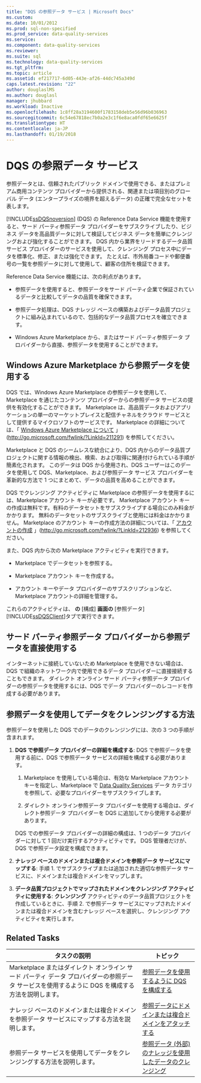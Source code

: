 ```yaml
---
title: "DQS の参照データ サービス | Microsoft Docs"
ms.custom: 
ms.date: 10/01/2012
ms.prod: sql-non-specified
ms.prod_service: data-quality-services
ms.service: 
ms.component: data-quality-services
ms.reviewer: 
ms.suite: sql
ms.technology: data-quality-services
ms.tgt_pltfrm: 
ms.topic: article
ms.assetid: ef217717-6d05-443e-af26-44dc745a349d
caps.latest.revision: "22"
author: douglaslMS
ms.author: douglasl
manager: jhubbard
ms.workload: Inactive
ms.openlocfilehash: 1c8ff28a3194600f1783158deb5e56d96b036963
ms.sourcegitcommit: 6c54e67818ec7b0a2e3c1f6e8aca0fdf65e6625f
ms.translationtype: HT
ms.contentlocale: ja-JP
ms.lasthandoff: 01/19/2018
---
```

# <a name="reference-data-services-in-dqs"></a>DQS の参照データ サービス
  参照データとは、信頼されたパブリック ドメインで使用できる、またはプレミアム商用コンテンツ プロバイダーから提供される、関連または項目別のグローバル データ (エンタープライズの境界を超えるデータ) の正確で完全なセットを表します。  
  
 [!INCLUDE[ssDQSnoversion](../includes/ssdqsnoversion-md.md)] (DQS) の Reference Data Service 機能を使用すると、サード パーティ参照データ プロバイダーをサブスクライブしたり、ビジネス データを高品質データに対して検証してビジネス データを簡単にクレンジングおよび強化することができます。 DQS 内から業界をリードするデータ品質サービス プロバイダーのサービスを使用して、クレンジング プロセス中にデータを標準化、修正、または強化できます。 たとえば、市外局番コードや郵便番号の一覧を参照データに対して使用して、顧客の住所を検証できます。  
  
 Reference Data Service 機能には、次の利点があります。  
  
-   参照データを使用すると、参照データをサード パーティ企業で保証されているデータと比較してデータの品質を確保できます。  
  
-   参照データ処理は、DQS ナレッジ ベースの構築およびデータ品質プロジェクトに組み込まれているので、包括的なデータ品質プロセスを確立できます。  
  
-   Windows Azure Marketplace から、またはサード パーティ参照データ プロバイダーから直接、参照データを使用することができます。  
  
##  <a name="Marketplace"></a> Windows Azure Marketplace から参照データを使用する  
 DQS では、Windows Azure Marketplace の参照データを使用して、Marketplace を通じたコンテンツ プロバイダーからの参照データ サービスの提供を有効化することができます。 Marketplace は、高品質データおよびアプリケーションの単一のマーケットプレイスと配信チャネルをクラウド サービスとして提供するマイクロソフトのサービスです。 Marketplace の詳細については、「 [Windows Azure Marketplace について](http://go.microsoft.com/fwlink/?LinkId=211291) 」(http://go.microsoft.com/fwlink/?LinkId=211291) を参照してください。  
  
 Marketplace と DQS のシームレスな統合により、DQS 内からのデータ品質プロジェクトに関する情報の検出、検索、および取得に関連付けられている手順が簡素化されます。 このデータは DQS から使用され、DQS ユーザーはこのデータを使用して DQS、Marketplace、および参照データ サービス プロバイダーを革新的な方法で 1 つにまとめて、データの品質を高めることができます。  
  
 DQS でクレンジング アクティビティに Marketplace の参照データを使用するには、Marketplace アカウント キーが必要です。 Marketplace アカウント キーの作成は無料です。有料のデータセットをサブスクライブする場合にのみ料金がかかります。 無料のデータセットのサブスクライブと使用には料金はかかりません。 Marketplace のアカウント キーの作成方法の詳細については、「 [アカウントの作成](http://go.microsoft.com/fwlink/?LinkId=212936) 」(http://go.microsoft.com/fwlink/?LinkId=212936) を参照してください。  
  
 また、DQS 内から次の Marketplace アクティビティを実行できます。  
  
-   Marketplace でデータセットを参照する。  
  
-   Marketplace アカウント キーを作成する。  
  
-   アカウント キーやデータ プロバイダーのサブスクリプションなど、Marketplace アカウントの詳細を管理する。  
  
 これらのアクティビティは、 **の** [構成] **画面の** [参照データ] [!INCLUDE[ssDQSClient](../includes/ssdqsclient-md.md)]タブで実行できます。  
  
##  <a name="Direct"></a> サード パーティ参照データ プロバイダーから参照データを直接使用する  
 インターネットに接続していないため Marketplace を使用できない場合は、DQS で組織のネットワーク内で使用できるデータ プロバイダーに直接接続することもできます。 ダイレクト オンライン サード パーティ参照データ プロバイダーの参照データを使用するには、DQS でデータ プロバイダーのレコードを作成する必要があります。  
  
##  <a name="HowToCleanse"></a> 参照データを使用してデータをクレンジングする方法  
 参照データを使用した DQS でのデータのクレンジングには、次の 3 つの手順が含まれます。  
  
1.  **DQS で参照データ プロバイダーの詳細を構成する**: DQS で参照データを使用する前に、DQS で参照データ サービスの詳細を構成する必要があります。  
  
    1.  Marketplace を使用している場合は、有効な Marketplace アカウント キーを指定し、Marketplace で [Data Quality Services](http://go.microsoft.com/fwlink/?LinkId=227587) データ カテゴリを参照して、必要なプロバイダーをサブスクライブします。  
  
    2.  ダイレクト オンライン参照データ プロバイダーを使用する場合は、ダイレクト参照データ プロバイダーを DQS に追加してから使用する必要があります。  
  
     DQS での参照データ プロバイダーの詳細の構成は、1 つのデータ プロバイダーに対して 1 回だけ実行するアクティビティです。 DQS 管理者だけが、DQS で参照データ設定を構成できます。  
  
2.  **ナレッジ ベースのドメインまたは複合ドメインを参照データ サービスにマップする**: 手順 1. でサブスクライブまたは追加された適切な参照データ サービスに、ドメインまたは複合ドメインをマップします。  
  
3.  **データ品質プロジェクトでマップされたドメインをクレンジング アクティビティに使用する**: **クレンジング** アクティビティのデータ品質プロジェクトを作成しているときに、手順 2. で参照データ サービスにマップされたドメインまたは複合ドメインを含むナレッジ ベースを選択し、クレンジング アクティビティを実行します。  
  
## <a name="related-tasks"></a>Related Tasks  
  
|タスクの説明|トピック|  
|----------------------|-----------|  
|Marketplace またはダイレクト オンライン サード パーティ データ プロバイダーの参照データ サービスを使用するように DQS を構成する方法を説明します。|[参照データを使用するように DQS を構成する](../data-quality-services/configure-dqs-to-use-reference-data.md)|  
|ナレッジ ベースのドメインまたは複合ドメインを参照データ サービスにマップする方法を説明します。|[参照データにドメインまたは複合ドメインをアタッチする](../data-quality-services/attach-domain-or-composite-domain-to-reference-data.md)|  
|参照データ サービスを使用してデータをクレンジングする方法を説明します。|[参照データ &#40;外部&#41; のナレッジを使用したデータのクレンジング](../data-quality-services/cleanse-data-using-reference-data-external-knowledge.md)|  
  
  
